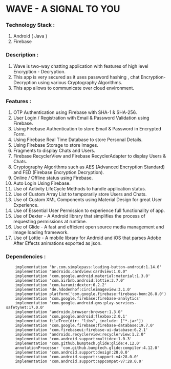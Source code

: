 # WAVE - A SIGNAL TO YOU

### Technology Stack :
1. Android ( Java )
2. Firebase


### Description :
1. Wave is two-way chatting application with features of high level Encryption - Decryption.
2. This app is very secured as it uses password hashing , chat Encryption-Decryption using various Cryptography Algorithms. 
3. This app allows to communicate over cloud environment.

### Features :
1. OTP Authentication using Firebase with SHA-1 & SHA-256.
2. User Login / Registration with Email & Password Validation using Firebase.
3. Using Firebase Authentication to store Email & Password in Encrypted Form.
4. Using Firebase Real Time Database to store Personal Details.
5. Using Firebase Storage to store Images.
6. Fragments to display Chats and Users.
7. Firebase RecyclerView and Firebase RecyclerAdapter to display Users & Chats.
8. Cryptography Algorithms such as AES (Advanced Encryption Standard) and FED (Firebase Encryption Decryption).
9. Online / Offline status using Firebase.
10. Auto Login Using Firebase.
11. Use of Activity LifeCycle Methods to handle application status.
12. Use of Custom Array List to temporarily store Users and Chats.
13. Use of Custom XML Components using Material Design for great User Experience.
14. Use of Essential User Permission to experience full functionality of app.
15. Use of Dexter - A Android library that simplifies the process of requesting permissions at runtime.
16. Use of Glide - A fast and efficient open source media management and image loading framework.
17. Use of Lottie - A mobile library for Android and iOS that parses Adobe After Effects animations exported as json.


### Dependencies :
```
    implementation 'br.com.simplepass:loading-button-android:1.14.0'
    implementation "androidx.cardview:cardview:1.0.0"
    implementation 'com.google.android.material:material:1.3.0'
    implementation 'com.airbnb.android:lottie:3.7.0'
    implementation 'com.karumi:dexter:6.2.2'
    implementation 'de.hdodenhof:circleimageview:3.1.0'
    implementation platform('com.google.firebase:firebase-bom:26.8.0')
    implementation 'com.google.firebase:firebase-analytics'
    implementation 'com.google.android.gms:play-services-safetynet:17.0.0'
    implementation "androidx.browser:browser:1.3.0"
    implementation 'com.google.android:flexbox:2.0.1'
    implementation fileTree(dir: "libs", include: ["*.jar"])
    implementation 'com.google.firebase:firebase-database:19.7.0'
    implementation 'com.firebaseui:firebase-ui-database:6.2.1'
    implementation "androidx.recyclerview:recyclerview:1.2.0"
    implementation 'com.android.support:multidex:1.0.3'
    implementation 'com.github.bumptech.glide:glide:4.12.0'
    annotationProcessor 'com.github.bumptech.glide:compiler:4.12.0'
    implementation 'com.android.support:design:28.0.0'
    implementation 'com.android.support:support-v4:28.0.0'
    implementation 'com.android.support:appcompat-v7:28.0.0'
```

